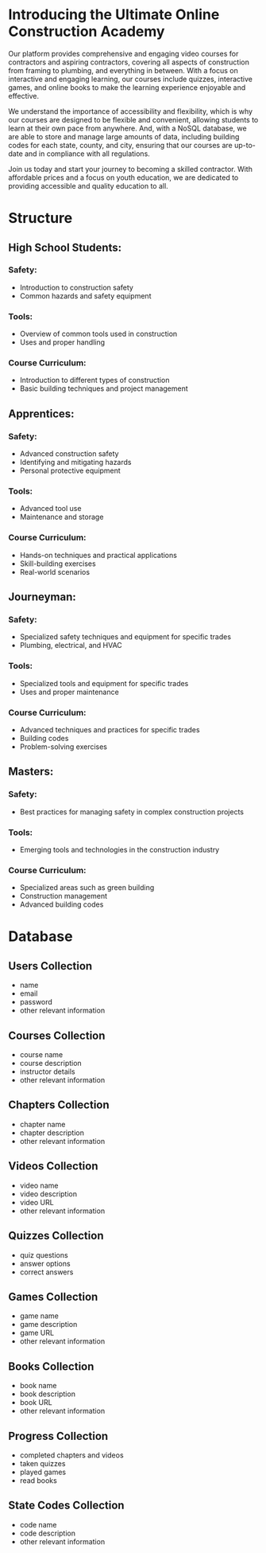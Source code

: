 # Introducing the Ultimate Online Construction Academy

Our platform provides comprehensive and engaging video courses for contractors and aspiring contractors, covering all aspects of construction from framing to plumbing, and everything in between. With a focus on interactive and engaging learning, our courses include quizzes, interactive games, and online books to make the learning experience enjoyable and effective.

We understand the importance of accessibility and flexibility, which is why our courses are designed to be flexible and convenient, allowing students to learn at their own pace from anywhere. And, with a NoSQL database, we are able to store and manage large amounts of data, including building codes for each state, county, and city, ensuring that our courses are up-to-date and in compliance with all regulations.

Join us today and start your journey to becoming a skilled contractor. With affordable prices and a focus on youth education, we are dedicated to providing accessible and quality education to all.

# Structure

## High School Students:

### Safety:

-   Introduction to construction safety
-   Common hazards and safety equipment

### Tools:

-   Overview of common tools used in construction
-   Uses and proper handling

### Course Curriculum:

-   Introduction to different types of construction
-   Basic building techniques and project management

## Apprentices:

### Safety:

-   Advanced construction safety
-   Identifying and mitigating hazards
-   Personal protective equipment

### Tools:

-   Advanced tool use
-   Maintenance and storage

### Course Curriculum:

-   Hands-on techniques and practical applications
-   Skill-building exercises
-   Real-world scenarios

## Journeyman:

### Safety:

-   Specialized safety techniques and equipment for specific trades
-   Plumbing, electrical, and HVAC

### Tools:

-   Specialized tools and equipment for specific trades
-   Uses and proper maintenance

### Course Curriculum:

-   Advanced techniques and practices for specific trades
-   Building codes
-   Problem-solving exercises

## Masters:

### Safety:

-   Best practices for managing safety in complex construction projects

### Tools:

-   Emerging tools and technologies in the construction industry

### Course Curriculum:

-   Specialized areas such as green building
-   Construction management
-   Advanced building codes

# Database

## Users Collection

-   name
-   email
-   password
-   other relevant information

## Courses Collection

-   course name
-   course description
-   instructor details
-   other relevant information

## Chapters Collection

-   chapter name
-   chapter description
-   other relevant information

## Videos Collection

-   video name
-   video description
-   video URL
-   other relevant information

## Quizzes Collection

-   quiz questions
-   answer options
-   correct answers

## Games Collection

-   game name
-   game description
-   game URL
-   other relevant information

## Books Collection

-   book name
-   book description
-   book URL
-   other relevant information

## Progress Collection

-   completed chapters and videos
-   taken quizzes
-   played games
-   read books

## State Codes Collection

-   code name
-   code description
-   other relevant information
